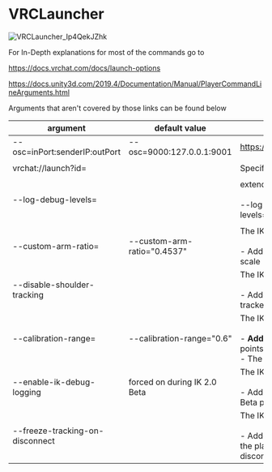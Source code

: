 # VRCLauncher
![VRCLauncher_Ip4QekJZhk](https://user-images.githubusercontent.com/86748455/164448202-0e7d2a48-9a29-4d7e-9c65-d94ab90f261c.png)

For In-Depth explanations for most of the commands go to

https://docs.vrchat.com/docs/launch-options

https://docs.unity3d.com/2019.4/Documentation/Manual/PlayerCommandLineArguments.html

Arguments that aren't covered by those links can be found below

| argument                        | default value                | explanation                                                                                                                                                                                                                                                                                                                                                                                                                                              | source                                                                                                                              |
|---------------------------------|------------------------------|----------------------------------------------------------------------------------------------------------------------------------------------------------------------------------------------------------------------------------------------------------------------------------------------------------------------------------------------------------------------------------------------------------------------------------------------------------|-------------------------------------------------------------------------------------------------------------------------------------|
| --osc=inPort:senderIP:outPort   | --osc=9000:127.0.0.1:9001    | https://github.com/vrchat-community/osc/wiki#vrchat-ports                                                                                                                                                                                                                                                                                                                                                                                                | https://github.com/vrchat-community/osc/wiki#vrchat-ports                                                                           |
|                                 |                              |                                                                                                                                                                                                                                                                                                                                                                                                                                                          |                                                                                                                                     | 
| vrchat://launch?id=             |                              | Specify launch instance                                                                                                                                                                                                                                                                                                                                                                                                                                  |                                                                                                                                     |
|                                 |                              |                                                                                                                                                                                                                                                                                                                                                                                                                                                          |                                                                                                                                     | 
| --log-debug-levels=             |                              | extends logging. know "debug-levls" include (this information is most likely out of date): <br/><br/> --log-debug-levels="Always;API;AssetBundleDownloadManager;ContentCreator;All;NetworkTransport;NetworkData;NetworkProcessing"                                                                                                                                                                                                                       |                                                                                                                                     |
|                                 |                              |                                                                                                                                                                                                                                                                                                                                                                                                                                                          |                                                                                                                                     | 
| --custom-arm-ratio=             | --custom-arm-ratio="0.4537"  | The IK-Beta 2.0 Changelog of VRChat 2022.1.1p3, build 11721 states:<br/><br/>- Added --custom-arm-ratio="0.4537" launch option. "0.4537" is default, "0.415" will approximate previous beta arm scale                                                                                                                                                                                                                                                    | An announcement on the VRChat Discord server: https://discord.com/channels/189511567539306508/503009489486872583/955619620310646814 |
| --disable-shoulder-tracking     |                              | The IK-Beta 2.0 Changelog of VRChat 2022.1.1p4, build 11731 states:<br/><br/>- Added --disable-shoulder-tracking launch option. Use this to avoid issues with some types of IMU-only based arm trackers.                                                                                                                                                                                                                                                 | An announcement on the VRChat Discord server: https://discord.com/channels/189511567539306508/503009489486872583/958535824490758144 |
| --calibration-range=            | --calibration-range="0.6"    | The IK-Beta 2.0 Changelog of VRChat 2022.1.1p5, build 11748 states:<br/><br/>- **Added the --calibration-range="0.3" launch option**. This determines the distance from predicted supported binding points that the calibration will search (in meters)<br/>- The default value is 0.3, corresponding to a 30cm radius sphere around possible binding points                                                                                             | An announcement on the VRChat Discord server: https://discord.com/channels/189511567539306508/503009489486872583/966575806522466305 | 
| --enable-ik-debug-logging       | forced on during IK 2.0 Beta | The IK-Beta 2.0 Changelog of VRChat 2022.1.2p4, build 11942 states:<br/><br/>- Added the --enable-ik-debug-logging launch argument - use this when providing us with logs and feedback during the Beta period!                                                                                                                                                                                                                                           | An announcement on the VRChat Discord server: https://discord.com/channels/419351657743253524/623967007733186560/971839050937950259 |
| --freeze-tracking-on-disconnect |                              | The IK-Beta 2.0 Changelog of VRChat 2022.1.2p4, build 11946 states:<br/><br/>- Added the --freeze-tracking-on-disconnect launch option. Enabling this will cause trackers to freeze in place relative to the player when they are disconnected. To remove frozen trackers you can calibrate again. If all your trackers have disconnected so the calibration option is no longer visible, cycling the Avatar Measurement option will also unfreeze them  | An announcement on the VRChat Discord server: https://discord.com/channels/419351657743253524/623967007733186560/973670442206388276 | 